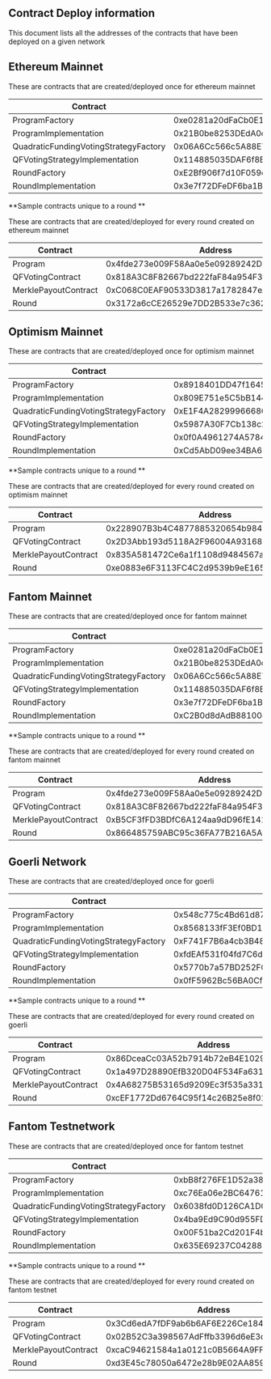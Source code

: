 ## Contract Deploy information

This document lists all the addresses of the contracts that have been deployed on a given network

## Ethereum Mainnet

These are contracts that are created/deployed once for ethereum mainnet

| Contract                              | Address                                    |
|---------------------------------------|--------------------------------------------|
| ProgramFactory                        | 0xe0281a20dFaCb0E179E6581c33542bC533DdC4AB |
| ProgramImplementation                 | 0x21B0be8253DEdA0d2d8f010d06ED86093d52359b |
| QuadraticFundingVotingStrategyFactory | 0x06A6Cc566c5A88E77B1353Cdc3110C2e6c828e38 |
| QFVotingStrategyImplementation        | 0x114885035DAF6f8E09BE55Ed2169d41A512dad45 |
| RoundFactory                          | 0xE2Bf906f7d10F059cE65769F53fe50D8E0cC7cBe |
| RoundImplementation                   | 0x3e7f72DFeDF6ba1BcBFE77A94a752C529Bb4429E |

**Sample contracts unique to a round **

These are contracts that are created/deployed for every round created on ethereum mainnet

| Contract                              | Address                                    |
|---------------------------------------|--------------------------------------------|
| Program                               | 0x4fde273e009F58Aa0e5e09289242D5336FD18ad1 |
| QFVotingContract                      | 0x818A3C8F82667bd222faF84a954F35d2b0Eb6a78 |
| MerklePayoutContract                  | 0xC068C0EAF90533D3817a1782847eAA6719ABB6c7 |
| Round                                 | 0x3172a6cCE26529e7DD2B533e7c3622a0b544f349 |

## Optimism Mainnet

These are contracts that are created/deployed once for optimism mainnet

| Contract                              | Address                                    |
|---------------------------------------|--------------------------------------------|
| ProgramFactory                        | 0x8918401DD47f1645fF1111D8E513c0404b84d5bB |
| ProgramImplementation                 | 0x809E751e5C5bB1446e9ab2Ac37c687a35DE53BC6 |
| QuadraticFundingVotingStrategyFactory | 0xE1F4A28299966686c689223Ee7803258Dbde0942 |
| QFVotingStrategyImplementation        | 0x5987A30F7Cb138c231de96Fe1522Fe4f1e83940D |
| RoundFactory                          | 0x0f0A4961274A578443089D06AfB9d1fC231A5a4D |
| RoundImplementation                   | 0xCd5AbD09ee34BA604795F7f69413caf20ee0Ab60 |


**Sample contracts unique to a round **

These are contracts that are created/deployed for every round created on optimism mainnet

| Contract                              | Address                                    |
|---------------------------------------|--------------------------------------------|
| Program                               | 0x228907B3b4C4877885320654b98465daF62C3766 |
| QFVotingContract                      | 0x2D3Abb193d5118A2F96004A9316830d9E96f44Aa |
| MerklePayoutContract                  | 0x835A581472Ce6a1f1108d9484567a2162C9959C8 |
| Round                                 | 0xe0883e6F3113FC4C2d9539b9eE1659E59531e312 |

## Fantom Mainnet

These are contracts that are created/deployed once for fantom mainnet

| Contract                              | Address                                    |
|---------------------------------------|--------------------------------------------|
| ProgramFactory                        | 0xe0281a20dFaCb0E179E6581c33542bC533DdC4AB |
| ProgramImplementation                 | 0x21B0be8253DEdA0d2d8f010d06ED86093d52359b |
| QuadraticFundingVotingStrategyFactory | 0x06A6Cc566c5A88E77B1353Cdc3110C2e6c828e38 |
| QFVotingStrategyImplementation        | 0x114885035DAF6f8E09BE55Ed2169d41A512dad45 |
| RoundFactory                          | 0x3e7f72DFeDF6ba1BcBFE77A94a752C529Bb4429E |
| RoundImplementation                   | 0xC2B0d8dAdB88100d8509534BB8B5778d1901037d |


**Sample contracts unique to a round **

These are contracts that are created/deployed for every round created on fantom mainnet

| Contract                              | Address                                    |
|---------------------------------------|--------------------------------------------|
| Program                               | 0x4fde273e009F58Aa0e5e09289242D5336FD18ad1 |
| QFVotingContract                      | 0x818A3C8F82667bd222faF84a954F35d2b0Eb6a78 |
| MerklePayoutContract                  | 0xB5CF3fFD3BDfC6A124aa9dD96fE14118Ed8083e5 |
| Round                                 | 0x866485759ABC95c36FA77B216A5AdbA4275a14aB |

## Goerli Network

These are contracts that are created/deployed once for goerli

| Contract                              | Address                                    |
|---------------------------------------|--------------------------------------------|
| ProgramFactory                        | 0x548c775c4Bd61d873a445ee4E769cf1A18d60eA9 |
| ProgramImplementation                 | 0x8568133fF3Ef0BD108868278Cb2a516Eaa3B8ABf |
| QuadraticFundingVotingStrategyFactory | 0xF741F7B6a4cb3B4869B2e2C01aB70A12575B53Ab |
| QFVotingStrategyImplementation        | 0xfdEAf531f04fd7C6de3938e2069beE83aBadFe08 |
| RoundFactory                          | 0x5770b7a57BD252FC4bB28c9a70C9572aE6400E48 |
| RoundImplementation                   | 0x0fF5962Bc56BA0Cf6D7d6EF90df274AE5dC4D16A |


**Sample contracts unique to a round **

These are contracts that are created/deployed for every round created on goerli

| Contract                              | Address                                    |
|---------------------------------------|--------------------------------------------|
| Program                               | 0x86DceaCc03A52b7914b72eB4E10290f72BD99e68 |
| QFVotingContract                      | 0x1a497D28890EfB320D04F534Fa6318B6A0657619 |
| MerklePayoutContract                  | 0x4A68275B53165d9209Ec3f535a331A3f0160d6FF |
| Round                                 | 0xcEF1772Dd6764C95f14c26B25e8f012C072C5F77 |


## Fantom Testnetwork

These are contracts that are created/deployed once for fantom testnet

| Contract                              | Address                                    |
|---------------------------------------|--------------------------------------------|
| ProgramFactory                        | 0xbB8f276FE1D52a38FbED8845bCefb9A23138Af92 |
| ProgramImplementation                 | 0xc76Ea06e2BC6476178e40E2B40bf5C6Bf3c40EF6 |
| QuadraticFundingVotingStrategyFactory | 0x6038fd0D126CA1D0b2eA8897a06575100f7b16C2 |
| QFVotingStrategyImplementation        | 0x4ba9Ed9C90d955FD92687d9aB49deFcCa3C3a959 |
| RoundFactory                          | 0x00F51ba2Cd201F4bFac0090F450de0992a838762 |
| RoundImplementation                   | 0x635E69237C0428861EC8c5D8083e9616022c89Ea |


**Sample contracts unique to a round **

These are contracts that are created/deployed for every round created on fantom testnet

| Contract                              | Address                                    |
|---------------------------------------|--------------------------------------------|
| Program                               | 0x3Cd6edA7fDF9ab6b6AF6E226Ce184569C5DF8Ae5 |
| QFVotingContract                      | 0x02B52C3a398567AdFffb3396d6eE3d3c2bff37fE |
| MerklePayoutContract                  | 0xcaC94621584a1a0121c0B5664A9FFB0B86588B8a |
| Round                                 | 0xd3E45c78050a6472e28b9E02AA8596F7868e63d6 |
